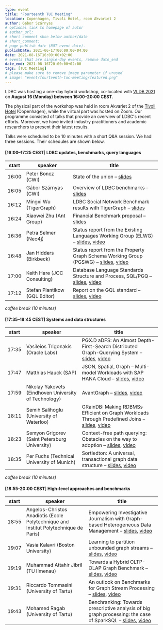 ```yaml
---
type: event
title: "Fourteenth TUC Meeting"
location: Copenhagen, Tivoli Hotel, room Akvariet 2
author: Gábor Szárnyas
# optional link to homepage of autor
# author_url: 
# short comment shon below author/date
# short_comment:
# page publish date (NOT event date).
publishDate: 2021-06-17T00:00:00-04:00
date: 2021-08-16T16:00:00+02:00
# events that are single-day events, remove date_end
date_end: 2021-08-16T20:00:00+02:00
tags: [TUC Meeting]
# please make sure to remove image parameter if unused
# image: "event/fourteenth-tuc-meeting/featured.png"
---
```


LDBC was hosting a one-day hybrid workshop, co-located with [VLDB 2021](https://vldb.org/2021/) on **August 16 (Monday) between 16:00–20:00 CEST**.

The physical part of the workshop was held in room Akvariet 2 of the [Tivoli Hotel](https://www.tivolihotel.com/) (Copenhagen), while the virtual part was hosted on Zoom. Our programme consisted of talks that provide an overview of LDBC's recent efforts. Moreover, we have invited industry practitioners and academic researchers to present their latest results.

Talks were scheduled to be 10 minutes with a short Q&A session. We had three sessions. Their schedules are shown below.

#### [16:00–17:25 CEST] LDBC updates, benchmarks, query languages

| start | speaker | title |
|-------|---------|-------|
| 16:00 | Peter Boncz (CWI) | State of the union – [slides](attachments/peter-boncz-state-of-the-union.pdf) |
| 16:05 | Gábor Szárnyas (CWI) | Overview of LDBC benchmarks – [slides](attachments/gabor-szarnyas-ldbc-benchmarks.pdf) |
| 16:12 | Mingxi Wu (TigerGraph) | LDBC Social Network Benchmark results with TigerGraph – [slides](attachments/mingxi-wu-tigergraph-snb-preliminary-results.pdf) |
| 16:24 | Xiaowei Zhu (Ant Group) | Financial Benchmark proposal – [slides](attachments/xiaowei-zhu-financial-benchmark.pdf) |
| 16:36 | Petra Selmer (Neo4j) | Status report from the Existing Languages Working Group (ELWG) – [slides](attachments/petra-selmer-elwg.pdf), [video](https://youtu.be/I5A8VuFDhsA) |
| 16:48 | Jan Hidders (Birkbeck) | Status report from the Property Graph Schema Working Group (PGSWG) – [slides](attachments/jan-hidders-pgswg.pdf), [video](https://youtu.be/iEbVi9T-HVk) |
| 17:00 | Keith Hare (JCC Consulting) | Database Language Standards Structure and Process, SQL/PGQ – [slides](attachments/keith-hare-database-language-standards-structure-and-process-sql-pgq.pdf), [video](https://youtu.be/ZgFCuzods4g) |
| 17:12 | Stefan Plantikow (GQL Editor) | Report on the GQL standard – [slides](attachments/stefan-plantikow-gql.pdf), [video](https://youtu.be/z0pN5NwKsgc) |

_coffee break (10 minutes)_

#### [17:35–18:45 CEST] Systems and data structures

| start | speaker | title |
|-------|---------|-------|
| 17:35 | Vasileios Trigonakis (Oracle Labs) | PGX.D aDFS: An Almost Depth-First-Search Distributed Graph-Querying System  – [slides](attachments/vasileios-trigonakis-pgxd-adfs.pdf), [video](https://youtu.be/cv2ZfWRBOek) |
| 17:47 | Matthias Hauck (SAP) | JSON, Spatial, Graph – Multi-model Workloads with SAP HANA Cloud  – [slides](attachments/matthias-hauck-json-spatial-graph-sap-hana-cloud.pdf), [video](https://youtu.be/dgpMJFho6Q8) |
| 17:59 | Nikolay Yakovets (Eindhoven University of Technology) | AvantGraph  – [slides](ahttps://youtu.be/z0pN5NwKsgcttachments/nikolay-yakovets-avantgraph.pdf), [video](https://youtu.be/9M9FOycovTw) |
| 18:11 | Semih Salihoglu (University of Waterloo) | GRainDB: Making RDBMSs Efficient on Graph Workloads Through Predefined Joins  – [slides](attachments/semih-salihoglu-graindb.pdf), [video](https://youtu.be/FFK3y6vPHJs) |
| 18:23 | Semyon Grigorev (Saint Petersburg University) | Context-free path querying: Obstacles on the way to adoption  – [slides](attachments/semyon-grigorev-cfpq.pdf), [video](https://youtu.be/pha1xIpEL3I) |
| 18:35 | Per Fuchs (Technical University of Munich) | Sortledton: A universal, transactional graph data structure  – [slides](attachments/per-fuchs-sortledton.pdf), [video](https://youtu.be/33ZjsNN0hhU) |

_coffee break (10 minutes)_

#### [18:55-20:00 CEST] High-level approaches and benchmarks

| start | speaker | title |
|-------|---------|-------|
| 18:55 | Angelos-Christos Anadiotis (Ecole Polytechnique and Institut Polytechnique de Paris) | Empowering Investigative Journalism with Graph-based Heterogeneous Data Management – [slides](attachments/angelos-christos-anadiotis-investigative-journalism-graph-data-management.pdf), [video](https://youtu.be/a1VYjyec8dg) |
| 19:07 | Vasia Kalavri (Boston University) | Learning to partition unbounded graph streams – [slides](attachments/vasia-kalavri-learning-to-partition-unbounded-graph-streams.pdf), [video](https://youtu.be/PTlUABKWniA) |
| 19:19 | Muhammad Attahir Jibril (TU Ilmenau) | Towards a Hybrid OLTP-OLAP Graph Benchmark – [slides](attachments/muhammad-attahir-jibril-hybrid-oltp-olap-benchmark.pdf), [video](https://youtu.be/tMBVszTSJXc) |
| 19:31 | Riccardo Tommasini (University of Tartu) | An outlook on Benchmarks for Graph Stream Processing – [slides](attachments/riccardo-tommasini-graph-stream-processing-benchmarks.pdf), [video](https://youtu.be/HabvJvPXsLc) |
| 19:43 | Mohamed Ragab (University of Tartu) | Benchranking: Towards prescriptive analysis of big graph processing: the case of SparkSQL – [slides](attachments/mohamed-ragab-benchranking.pdf), [video](https://youtu.be/mZ8LhGUq7Wg) |
